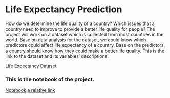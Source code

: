 # Life Expectancy Prediction
How do we determine the life quality of a country? Which issues that a country need to improve to provide a better life quality for people? The project will work on a dataset which is collected from most countries in the world. Base on data analysis for the dataset, we could know which predictors could affect life expectancy of a country. Base on the predictors, a country should know how they could make a better life quality. This is the link to the dataset and its variables’ descriptions:

[Life Expectancy Dataset](https://www.kaggle.com/kumarajarshi/life-expectancy-who)
### This is the notebook of the project. 
[Notebook](file:///C:/Users/Joe/Desktop/Life_Expectancy_Prediction.html)
[a relative link](file:///C:/Users/Joe/Desktop/Life_Expectancy_Prediction.html.md)
